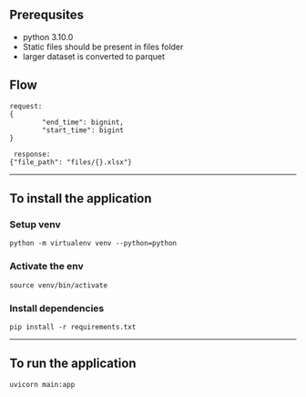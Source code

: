 ## Prerequsites
* python 3.10.0
* Static files should be present in files folder
* larger dataset is converted to parquet

## Flow
~~~
request:
{
        "end_time": bignint,
        "start_time": bigint 
}
~~~
~~~
 response:
{"file_path": "files/{}.xlsx"}
~~~

---
## To install the application
### Setup venv
~~~
python -m virtualenv venv --python=python
~~~
### Activate the env
~~~
source venv/bin/activate
~~~
### Install dependencies
~~~
pip install -r requirements.txt
~~~
---

## To run the application

~~~
uvicorn main:app
~~~